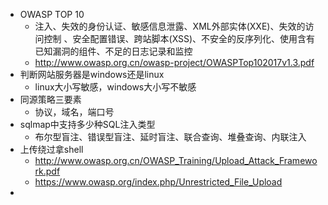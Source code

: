 * OWASP TOP 10
  * 注入、失效的身份认证、敏感信息泄露、XML外部实体(XXE)、失效的访问控制 、安全配置错误、跨站脚本(XSS)、不安全的反序列化、使用含有已知漏洞的组件、不足的日志记录和监控 
  * http://www.owasp.org.cn/owasp-project/OWASPTop102017v1.3.pdf
* 判断网站服务器是windows还是linux
  * linux大小写敏感，windows大小写不敏感
* 同源策略三要素
  * 协议，域名，端口号
* sqlmap中支持多少种SQL注入类型
  * 布尔型盲注、错误型盲注、延时盲注、联合查询、堆叠查询、内联注入
* 上传绕过拿shell
  * http://www.owasp.org.cn/OWASP_Training/Upload_Attack_Framework.pdf
  * https://www.owasp.org/index.php/Unrestricted_File_Upload
* 
